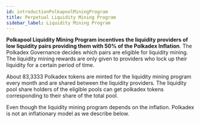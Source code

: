 ```yaml
---
id: introductionPolkapoolMiningProgram
title: Perpetual Liquidity Mining Program
sidebar_label: Liquidity Mining Program
---
```


**Polkapool Liquidity Mining Program incentives the liquidity providers of low liquidity pairs providing them with 50% of the Polkadex Inflation**. The Polkadex Governance decides which pairs are eligible for liquidity mining. The liquidity mining rewards are only given to providers who lock up their liquidity for a certain period of time.

About 83,3333 Polkadex tokens are minted for the liquidity mining program every month and are shared between the liquidity providers. The liquidity pool share holders of the eligible pools can get polkadex tokens corresponding to their share of the total pool.

Even though the liquidity mining program depends on the inflation. Polkadex is not an inflationary model as we describe below.